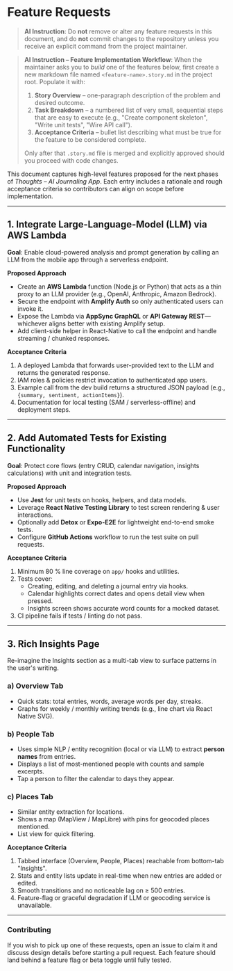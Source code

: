 # Feature Requests

> **AI Instruction**: Do **not** remove or alter any feature requests in this document, and do **not** commit changes to the repository unless you receive an explicit command from the project maintainer.

> **AI Instruction – Feature Implementation Workflow**: When the maintainer asks you to _build_ one of the features below, first create a new markdown file named `<feature-name>.story.md` in the project root.  Populate it with:
> 1. **Story Overview** – one-paragraph description of the problem and desired outcome.
> 2. **Task Breakdown** – a numbered list of very small, sequential steps that are easy to execute (e.g., "Create component skeleton", "Write unit tests", "Wire API call").
> 3. **Acceptance Criteria** – bullet list describing what must be true for the feature to be considered complete.
>
> Only after that `.story.md` file is merged and explicitly approved should you proceed with code changes.

This document captures high-level features proposed for the next phases of *Thoughts – AI Journaling App*.  Each entry includes a rationale and rough acceptance criteria so contributors can align on scope before implementation.

---

## 1. Integrate Large-Language-Model (LLM) via AWS Lambda

**Goal**: Enable cloud-powered analysis and prompt generation by calling an LLM from the mobile app through a serverless endpoint.

**Proposed Approach**
- Create an **AWS Lambda** function (Node.js or Python) that acts as a thin proxy to an LLM provider (e.g., OpenAI, Anthropic, Amazon Bedrock).
- Secure the endpoint with **Amplify Auth** so only authenticated users can invoke it.
- Expose the Lambda via **AppSync GraphQL** or **API Gateway REST**—whichever aligns better with existing Amplify setup.
- Add client-side helper in React-Native to call the endpoint and handle streaming / chunked responses.

**Acceptance Criteria**
1. A deployed Lambda that forwards user-provided text to the LLM and returns the generated response.
2. IAM roles & policies restrict invocation to authenticated app users.
3. Example call from the dev build returns a structured JSON payload (e.g., `{summary, sentiment, actionItems}`).
4. Documentation for local testing (SAM / serverless-offline) and deployment steps.

---

## 2. Add Automated Tests for Existing Functionality

**Goal**: Protect core flows (entry CRUD, calendar navigation, insights calculations) with unit and integration tests.

**Proposed Approach**
- Use **Jest** for unit tests on hooks, helpers, and data models.
- Leverage **React Native Testing Library** to test screen rendering & user interactions.
- Optionally add **Detox** or **Expo-E2E** for lightweight end-to-end smoke tests.
- Configure **GitHub Actions** workflow to run the test suite on pull requests.

**Acceptance Criteria**
1. Minimum 80 % line coverage on `app/` hooks and utilities.
2. Tests cover:
   - Creating, editing, and deleting a journal entry via hooks.
   - Calendar highlights correct dates and opens detail view when pressed.
   - Insights screen shows accurate word counts for a mocked dataset.
3. CI pipeline fails if tests / linting do not pass.

---

## 3. Rich Insights Page

Re-imagine the Insights section as a multi-tab view to surface patterns in the user's writing.

### a) Overview Tab
- Quick stats: total entries, words, average words per day, streaks.
- Graphs for weekly / monthly writing trends (e.g., line chart via React Native SVG).

### b) People Tab
- Uses simple NLP / entity recognition (local or via LLM) to extract **person names** from entries.
- Displays a list of most-mentioned people with counts and sample excerpts.
- Tap a person to filter the calendar to days they appear.

### c) Places Tab
- Similar entity extraction for locations.
- Shows a map (MapView / MapLibre) with pins for geocoded places mentioned.
- List view for quick filtering.

**Acceptance Criteria**
1. Tabbed interface (Overview, People, Places) reachable from bottom-tab "Insights".
2. Stats and entity lists update in real-time when new entries are added or edited.
3. Smooth transitions and no noticeable lag on ≥ 500 entries.
4. Feature-flag or graceful degradation if LLM or geocoding service is unavailable.

---

### Contributing
If you wish to pick up one of these requests, open an issue to claim it and discuss design details before starting a pull request. Each feature should land behind a feature flag or beta toggle until fully tested. 